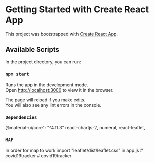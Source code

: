 # Getting Started with Create React App

This project was bootstrapped with [Create React App](https://github.com/facebook/create-react-app).

## Available Scripts

In the project directory, you can run:

### `npm start`

Runs the app in the development mode.\
Open [http://localhost:3000](http://localhost:3000) to view it in the browser.

The page will reload if you make edits.\
You will also see any lint errors in the console.

### `Dependencies`

@material-ui/core": "^4.11.3"
react-chartjs-2,
numeral,
react-leaflet,

### `MAP`

In order for map to work import "leaflet/dist/leaflet.css" in app.js
#   c o v i d 1 9 _ _ t r a c k e r  
 #   c o v i d 1 9 _ _ t r a c k e r  
 